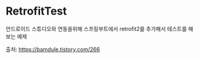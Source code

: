 # RetrofitTest
안드로이드 스튜디오와 연동을위해 스프링부트에서 retrofit2를 추가해서 테스트를 해보는 예제

출처: https://bamdule.tistory.com/266
